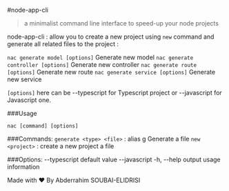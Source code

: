 #node-app-cli

> a minimalist command line interface to speed-up your node projects

node-app-cli : allow you to create a new project using `new` command and generate all related files to the project :

`nac generate model [options]` Generate new model
`nac generate controller [options]` Generate new controller
`nac generate route [options]` Generate new route
`nac generate service [options]` Generate new service

`[options]` here can be --typescript for Typescript project or --javascript for Javascript one.

###Usage

`nac [command] [options]`

###Commands:
`generate <type> <file>` : alias g Generate a file
`new <project>` : create a new project a file

###Options:
--typescript default value
--javascript
-h, --help output usage information

Made with ❤ By Abderrahim SOUBAI-ELIDRISI
